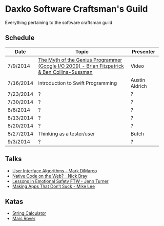 Daxko Software Craftsman's Guild
=====

Everything pertaining to the software craftsman guild

## Schedule

| Date       | Topic                     | Presenter |
| ---------- | ------------------------- | --------- |
| 7/9/2014   | [The Myth of the Genius Programmer (Google I/O 2009) - Brian Fitzpatrick & Ben Collins-Sussman](https://www.youtube.com/watch?v=0SARbwvhupQ) | Video         |
| 7/16/2014  | Introduction to Swift Programming                         | Austin Aldrich         |
| 7/23/2014  | ?                         | ?         |
| 7/30/2014  | ?                         | ?         |
| 8/6/2014   | ?                         | ?         |
| 8/13/2014  | ?                         | ?         |
| 8/20/2014  | ?                         | ?         |
| 8/27/2014  | Thinking as a tester/user | Butch     |
| 9/3/2014   | ?                         | ?         |

## Talks

* [User Interface Algorithms - Mark DiMarco](http://www.youtube.com/watch?v=90NsjKvz9Ns)
* [Native Code on the Web? - Nick Bray](http://www.youtube.com/watch?v=-xNZYr40QOk)
* [Lessons in Emotional Safety FTW - Jenn Turner](www.youtube.com/watch?v=0_mgp_VWIe0)
* [Making Apps That Don’t Suck - Mike Lee](http://www.infoq.com/presentations/Making-Apps-That-Dont-Suck)

## Katas

* [String Calculator](http://osherove.com/tdd-kata-1/)
* [Mars Rover](http://dallashackclub.com/rover)
